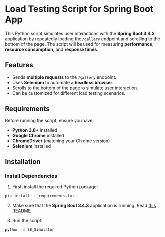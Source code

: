 # Load Testing Script for Spring Boot App

This Python script simulates user interactions with the **Spring Boot 3.4.3** application by repeatedly loading the `/gallery` endpoint and scrolling to the bottom of the page. The script will be used for measuring **performance**, **resource consumption**, and **response times**.

## Features
- Sends **multiple requests** to the `/gallery` endpoint.
- Uses **Selenium** to automate a **headless browser**.
- Scrolls to the bottom of the page to simulate user interaction.
- Can be customized for different load testing scenarios.

## Requirements
Before running the script, ensure you have:
- **Python 3.8+** installed  
- **Google Chrome** installed  
- **ChromeDriver** (matching your Chrome version)  
- **Selenium** installed  

## Installation

### Install Dependencies
1. First, install the required Python package:
```sh
pip install -r requirements.txt
```

2. Make sure that the **Spring Boot 3.4.3** application is running. Read [this README](../sb-app/README.md)

3. Run the script:
```sh
python -m SB_Simulator
```